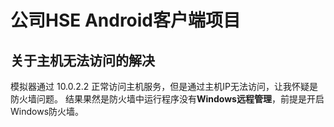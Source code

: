 # 公司HSE Android客户端项目

## 关于主机无法访问的解决
模拟器通过 10.0.2.2 正常访问主机服务，但是通过主机IP无法访问，让我怀疑是防火墙问题。
结果果然是防火墙中运行程序没有**Windows远程管理**，前提是开启Windows防火墙。





